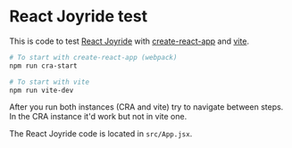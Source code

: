 # React Joyride test

This is code to test [React Joyride](https://github.com/gilbarbara/react-joyride)
with [create-react-app](https://github.com/facebook/create-react-app) and [vite](https://vitejs.dev/).

```bash
# To start with create-react-app (webpack)
npm run cra-start

# To start with vite
npm run vite-dev
```

After you run both instances (CRA and vite) try to navigate between steps.
In the CRA instance it'd work but not in vite one.

The React Joyride code is located in `src/App.jsx`.
